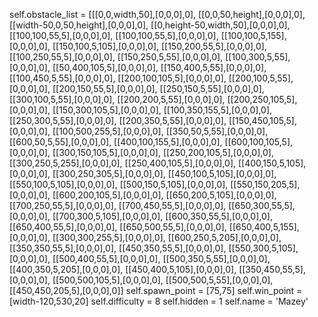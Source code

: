 self.obstacle_list = [[[0,0,width,50],[0,0,0],0],
[[0,0,50,height],[0,0,0],0],
[[width-50,0,50,height],[0,0,0],0],
[[0,height-50,width,50],[0,0,0],0],
[[100,100,55,5],[0,0,0],0],
[[100,100,55,5],[0,0,0],0],
[[100,100,5,155],[0,0,0],0],
[[150,100,5,105],[0,0,0],0],
[[150,200,55,5],[0,0,0],0],
[[100,250,55,5],[0,0,0],0],
[[150,250,5,55],[0,0,0],0],
[[100,300,5,55],[0,0,0],0],
[[50,400,105,5],[0,0,0],0],
[[150,400,5,55],[0,0,0],0],
[[100,450,5,55],[0,0,0],0],
[[200,100,105,5],[0,0,0],0],
[[200,100,5,55],[0,0,0],0],
[[200,150,55,5],[0,0,0],0],
[[250,150,5,55],[0,0,0],0],
[[300,100,5,55],[0,0,0],0],
[[200,200,5,55],[0,0,0],0],
[[200,250,105,5],[0,0,0],0],
[[150,300,105,5],[0,0,0],0],
[[100,350,155,5],[0,0,0],0],
[[250,300,5,55],[0,0,0],0],
[[200,350,5,55],[0,0,0],0],
[[150,450,105,5],[0,0,0],0],
[[100,500,255,5],[0,0,0],0],
[[350,50,5,55],[0,0,0],0],
[[600,50,5,55],[0,0,0],0],
[[400,100,155,5],[0,0,0],0],
[[600,100,105,5],[0,0,0],0],
[[300,150,105,5],[0,0,0],0],
[[250,200,105,5],[0,0,0],0],
[[300,250,5,255],[0,0,0],0],
[[250,400,105,5],[0,0,0],0],
[[400,150,5,105],[0,0,0],0],
[[300,250,305,5],[0,0,0],0],
[[450,100,5,105],[0,0,0],0],
[[550,100,5,105],[0,0,0],0],
[[500,150,5,105],[0,0,0],0],
[[550,150,205,5],[0,0,0],0],
[[600,200,105,5],[0,0,0],0],
[[650,200,5,105],[0,0,0],0],
[[700,250,55,5],[0,0,0],0],
[[700,450,55,5],[0,0,0],0],
[[650,300,55,5],[0,0,0],0],
[[700,300,5,105],[0,0,0],0],
[[600,350,55,5],[0,0,0],0],
[[650,400,55,5],[0,0,0],0],
[[650,500,55,5],[0,0,0],0],
[[650,400,5,155],[0,0,0],0],
[[300,300,255,5],[0,0,0],0],
[[600,250,5,205],[0,0,0],0],
[[350,350,55,5],[0,0,0],0],
[[450,350,55,5],[0,0,0],0],
[[550,300,5,105],[0,0,0],0],
[[500,400,55,5],[0,0,0],0],
[[500,350,5,55],[0,0,0],0],
[[400,350,5,205],[0,0,0],0],
[[450,400,5,105],[0,0,0],0],
[[350,450,55,5],[0,0,0],0],
[[500,500,105,5],[0,0,0],0],
[[500,500,5,55],[0,0,0],0],
[[450,450,205,5],[0,0,0],0]]
self.spawn_point = [75,75]
self.win_point = [width-120,530,20]
self.difficulty = 8
self.hidden = 1
self.name = 'Mazey'